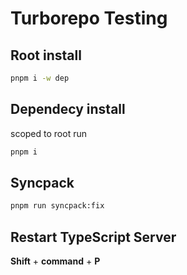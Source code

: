 # Turborepo Testing

## Root install

```bash
pnpm i -w dep
```

## Dependecy install

scoped to root run

```bash
pnpm i
```

## Syncpack

```txt
pnpm run syncpack:fix
```

## Restart TypeScript Server

**Shift** + **command** + **P**
